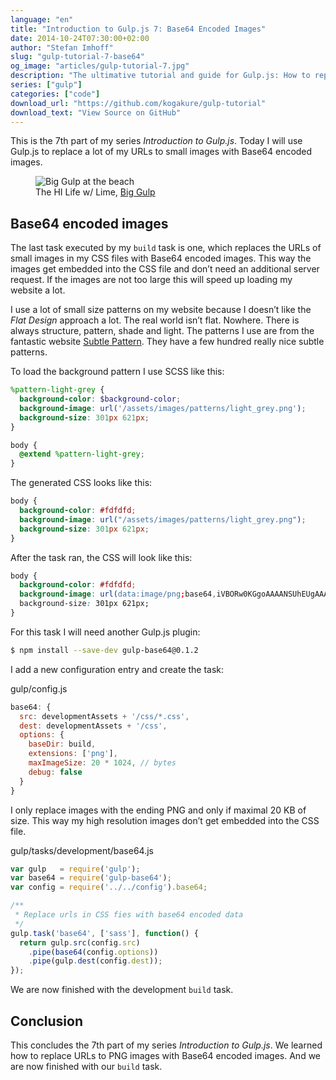 ```yaml
---
language: "en"
title: "Introduction to Gulp.js 7: Base64 Encoded Images"
date: 2014-10-24T07:30:00+02:00
author: "Stefan Imhoff"
slug: "gulp-tutorial-7-base64"
og_image: "articles/gulp-tutorial-7.jpg"
description: "The ultimative tutorial and guide for Gulp.js: How to replace small images with base64 encoded images."
series: ["gulp"]
categories: ["code"]
download_url: "https://github.com/kogakure/gulp-tutorial"
download_text: "View Source on GitHub"
---
```


This is the 7th part of my series *Introduction to Gulp.js*. Today I will use Gulp.js to replace a lot of my URLs to small images with Base64 encoded images.

<figure class="image-figure">
  <img src="/assets/images/articles/2014/gulp-tutorial-7-base64/gulp-tutorial-7.jpg" alt="Big Gulp at the beach">
  <figcaption>
  The HI Life w/ Lime, <a href="https://www.flickr.com/photos/bi11jon/445799182" target="_blank" rel="nofollow" rel="noopener">Big Gulp</a>
  </figcaption>
</figure>


## Base64 encoded images
The last task executed by my `build` task is one, which replaces the URLs of small images in my CSS files with Base64 encoded images. This way the images get embedded into the CSS file and don’t need an additional server request. If the images are not too large this will speed up loading my website a lot.

I use a lot of small size patterns on my website because I doesn’t like the *Flat Design* approach a lot. The real world isn’t flat. Nowhere. There is always structure, pattern, shade and light. The patterns I use are from the fantastic website [Subtle Pattern](https://www.toptal.com/designers/subtlepatterns/). They have a few hundred really nice subtle patterns.

To load the background pattern I use SCSS like this:

```scss
%pattern-light-grey {
  background-color: $background-color;
  background-image: url('/assets/images/patterns/light_grey.png');
  background-size: 301px 621px;
}

body {
  @extend %pattern-light-grey;
}
```

The generated CSS looks like this:

```css
body {
  background-color: #fdfdfd;
  background-image: url("/assets/images/patterns/light_grey.png");
  background-size: 301px 621px;
}
```

After the task ran, the CSS will look like this:

```css
body {
  background-color: #fdfdfd;
  background-image: url(data:image/png;base64,iVBORw0KGgoAAAANSUhEUgAAAloAAATaBAMAAAB4FdU7AAAA…);
  background-size: 301px 621px;
}
```

For this task I will need another Gulp.js plugin:

```bash
$ npm install --save-dev gulp-base64@0.1.2
```

I add a new configuration entry and create the task:

<p class="code-info">gulp/config.js</p>

```javascript
base64: {
  src: developmentAssets + '/css/*.css',
  dest: developmentAssets + '/css',
  options: {
    baseDir: build,
    extensions: ['png'],
    maxImageSize: 20 * 1024, // bytes
    debug: false
  }
}
```



I only replace images with the ending PNG and only if maximal 20 KB of size. This way my high resolution images don’t get embedded into the CSS file.

<p class="code-info">gulp/tasks/development/base64.js</p>

```javascript
var gulp   = require('gulp');
var base64 = require('gulp-base64');
var config = require('../../config').base64;

/**
 * Replace urls in CSS fies with base64 encoded data
 */
gulp.task('base64', ['sass'], function() {
  return gulp.src(config.src)
    .pipe(base64(config.options))
    .pipe(gulp.dest(config.dest));
});
```


We are now finished with the development `build` task.

## Conclusion

This concludes the 7th part of my series *Introduction to Gulp.js*. We learned how to replace URLs to PNG images with Base64 encoded images. And we are now finished with our `build` task.
